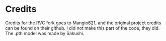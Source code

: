 # Credits

Credits for the RVC fork goes to Mangio621, and the original project credits can be found on their github. I did not make this part of the code, they did.
The .pth model was made by Sakushi.